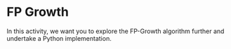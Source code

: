 # FP Growth

In this activity, we want you to explore the FP-Growth algorithm further and undertake a Python implementation. 
